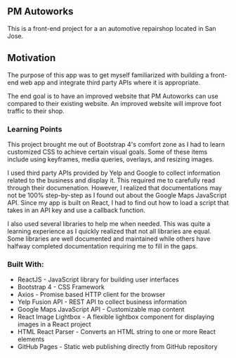 ## PM Autoworks

This is a front-end project for a an automotive repairshop located in San Jose.

## Motivation

The purpose of this app was to get myself familiarized with building a front-end web app and integrate third party APIs where it is appropriate.

The end goal is to have an improved website that PM Autoworks can use compared to their existing website. An improved website will improve foot traffic to their shop.

### Learning Points

This project brought me out of Bootstrap 4's comfort zone as I had to learn customized CSS to achieve certain visual goals. Some of these items include using keyframes, media queries, overlays, and resizing images.

I used third party APIs provided by Yelp and Google to collect information related to the business and display it. This required me to carefully read through their documenation. However, I realized that documentations may not be 100% step-by-step as I found out about the Google Maps JavaScript API. Since my app is built on React, I had to find out how to load a script that takes in an API key and use a callback function.

I also used several libraries to help me when needed. This was quite a learning experience as I quickly realized that not all libraries are equal. Some libraries are well documented and maintained while others have halfway completed documentation requiring me to fill in the gaps.

### Built With:

- ReactJS - JavaScript library for building user interfaces
- Bootstrap 4 - CSS Framework
- Axios - Promise based HTTP client for the browser
- Yelp Fusion API - REST API to collect business information
- Google Maps JavaScript API - Customizable map content
- React Image Lightbox - A flexible lightbox component for displaying images in a React project
- HTML React Parser - Converts an HTML string to one or more React elements
- GitHub Pages - Static web publishing directly from GitHub repository

